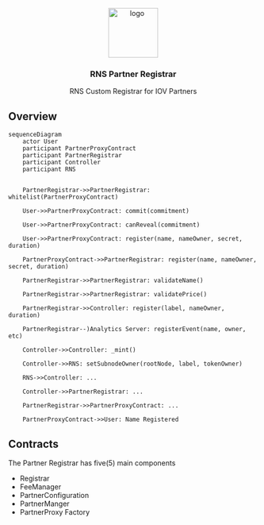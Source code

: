 <p align="middle">
    <img src="https://www.rifos.org/assets/img/logo.svg" alt="logo" height="100" >
</p>
<h3 align="middle">RNS Partner Registrar</h3>
<p align="middle">
    RNS Custom Registrar for IOV Partners
</p>

## Overview
```mermaid
sequenceDiagram
    actor User
    participant PartnerProxyContract
    participant PartnerRegistrar
    participant Controller
    participant RNS

    
    PartnerRegistrar->>PartnerRegistrar: whitelist(PartnerProxyContract)
    
    User->>PartnerProxyContract: commit(commitment)
    
    User->>PartnerProxyContract: canReveal(commitment)
    
    User->>PartnerProxyContract: register(name, nameOwner, secret, duration)
    
    PartnerProxyContract->>PartnerRegistrar: register(name, nameOwner, secret, duration)
    
    PartnerRegistrar->>PartnerRegistrar: validateName()
    
    PartnerRegistrar->>PartnerRegistrar: validatePrice()
    
    PartnerRegistrar->>Controller: register(label, nameOwner, duration)
    
    PartnerRegistrar--)Analytics Server: registerEvent(name, owner, etc)
    
    Controller->>Controller: _mint()
    
    Controller->>RNS: setSubnodeOwner(rootNode, label, tokenOwner)
    
    RNS->>Controller: ...
    
    Controller->>PartnerRegistrar: ...
    
    PartnerRegistrar->>PartnerProxyContract: ...
    
    PartnerProxyContract->>User: Name Registered

```

## Contracts
The Partner Registrar has five(5) main components
- Registrar
- FeeManager
- PartnerConfiguration
- PartnerManger
- PartnerProxy Factory